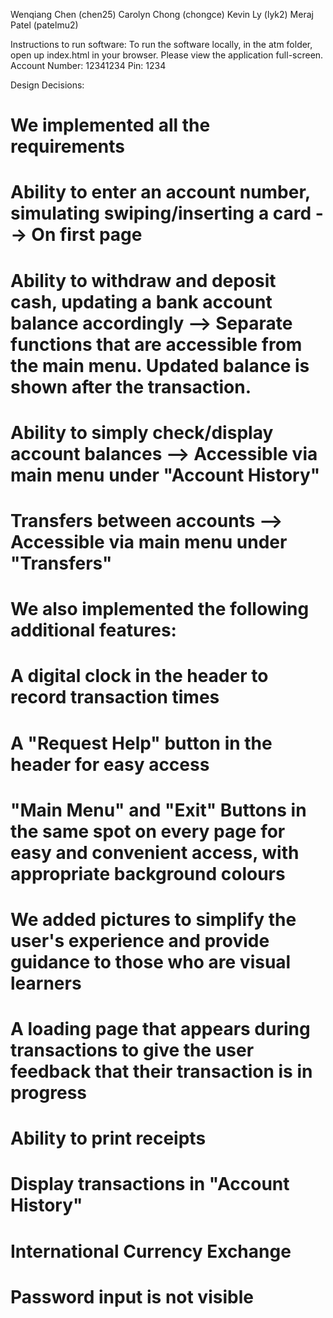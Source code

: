 Wenqiang Chen (chen25)
Carolyn Chong (chongce)
Kevin Ly (lyk2)
Meraj Patel (patelmu2)

Instructions to run software:
To run the software locally, in the atm folder, open up index.html in your browser.
Please view the application full-screen.
Account Number: 12341234
Pin: 1234

Design Decisions:
# We implemented all the requirements
# Ability to enter an account number, simulating swiping/inserting a card --> On first page
# Ability to withdraw and deposit cash, updating a bank account balance accordingly --> Separate functions that are accessible from the main menu. Updated balance is shown after the transaction.
# Ability to simply check/display account balances --> Accessible via main menu under "Account History"
# Transfers between accounts --> Accessible via main menu under "Transfers"

# We also implemented the following additional features:
# A digital clock in the header to record transaction times
# A "Request Help" button in the header for easy access
# "Main Menu" and "Exit" Buttons in the same spot on every page for easy and convenient access, with appropriate background colours
# We added pictures to simplify the user's experience and provide guidance to those who are visual learners
# A loading page that appears during transactions to give the user feedback that their transaction is in progress
# Ability to print receipts
# Display transactions in "Account History"
# International Currency Exchange
# Password input is not visible